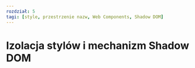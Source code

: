 ```yaml
---
rozdział: 5
tagi: [style, przestrzenie nazw, Web Components, Shadow DOM]
---
```


# Izolacja stylów i mechanizm Shadow DOM

 
